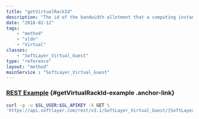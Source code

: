```yaml
---
title: "getVirtualRackId"
description: "The id of the bandwidth allotment that a computing instance belongs too."
date: "2018-02-12"
tags:
    - "method"
    - "sldn"
    - "Virtual"
classes:
    - "SoftLayer_Virtual_Guest"
type: "reference"
layout: "method"
mainService : "SoftLayer_Virtual_Guest"
---
```


### [REST Example](#getVirtualRackId-example) <a href="/article/rest/"><i class="fas fa-question"></i></a> {#getVirtualRackId-example .anchor-link} 
```bash
curl -g -u $SL_USER:$SL_APIKEY -X GET \
'https://api.softlayer.com/rest/v3.1/SoftLayer_Virtual_Guest/{SoftLayer_Virtual_GuestID}/getVirtualRackId'
```
